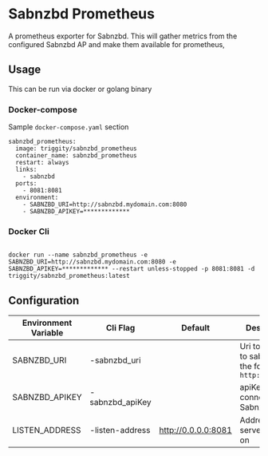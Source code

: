 # Sabnzbd Prometheus

A prometheus exporter for Sabnzbd. This will gather metrics from the configured Sabnzbd AP and make them available for prometheus, 

## Usage

This can be run via docker or golang binary

### Docker-compose

Sample `docker-compose.yaml` section

```
sabnzbd_prometheus:
  image: triggity/sabnzbd_prometheus
  container_name: sabnzbd_prometheus
  restart: always
  links:
    - sabnzbd
  ports:
    - 8081:8081
  environment:
    - SABNZBD_URI=http://sabnzbd.mydomain.com:8080
    - SABNZBD_APIKEY=*************
```

### Docker Cli

```

docker run --name sabnzbd_prometheus -e SABNZBD_URI=http://sabnzbd.mydomain.com:8080 -e SABNZBD_APIKEY=************* --restart unless-stopped -p 8081:8081 -d triggity/sabnzbd_prometheus:latest 

```


## Configuration

| Environment Variable | Cli Flag | Default | Description |
| -------------------- | -------- | ------- | ----------- |
| SABNZBD_URI          | -sabnzbd_uri | | Uri to connect to sabnzbd. in the format of `http://ip:port` 
| SABNZBD_APIKEY       | -sabnzbd_apiKey | | apiKey to connect to Sabnzbd
| LISTEN_ADDRESS       | -listen-address | http://0.0.0.0:8081 | Address for server to listen on

